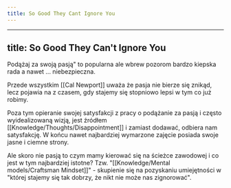 ```yaml
---
title: So Good They Cant Ignore You
---
```


---
title: So Good They Can't Ignore You
---

Podążaj za swoją pasją" to popularna ale wbrew pozorom bardzo kiepska rada a nawet ... niebezpieczna. 

Przede wszystkim [[Cal Newport]] uważa że pasja nie bierze się znikąd, lecz pojawia na z czasem, gdy stajemy się stopniowo lepsi w tym co już robimy.

Poza tym opieranie swojej satysfakcji z pracy o podążanie za pasją i często wyidealizowaną wizją, jest źródłem [[Knowledge/Thoughts/Disappointment]] i zamiast dodawać, odbiera nam satysfakcję. W końcu nawet najbardziej wymarzone zajęcie posiada swoje jasne i ciemne strony.

Ale skoro nie pasją to czym mamy kierować się na ścieżce zawodowej i co jest w tym najbardziej istotne? Tzw. "[[Knowledge/Mental models/Craftsman Mindset]]" - skupienie się na pozyskaniu umiejętności w "której stajemy się tak dobrzy, że nikt nie może nas zignorować".